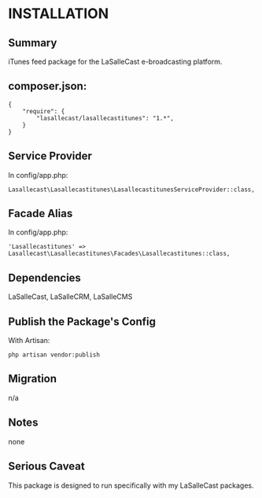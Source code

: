 # INSTALLATION

## Summary 
iTunes feed package for the LaSalleCast e-broadcasting platform.  


## composer.json:

```
{
    "require": {
        "lasallecast/lasallecastitunes": "1.*",
    }
}
```


## Service Provider

In config/app.php:
```
Lasallecast\Lasallecastitunes\LasallecastitunesServiceProvider::class,
```


## Facade Alias

In config/app.php:
```
'Lasallecastitunes' => Lasallecast\Lasallecastitunes\Facades\Lasallecastitunes::class,
```


## Dependencies

LaSalleCast, LaSalleCRM, LaSalleCMS


## Publish the Package's Config

With Artisan:
```
php artisan vendor:publish
```

## Migration

n/a

## Notes

none


## Serious Caveat 

This package is designed to run specifically with my LaSalleCast packages.